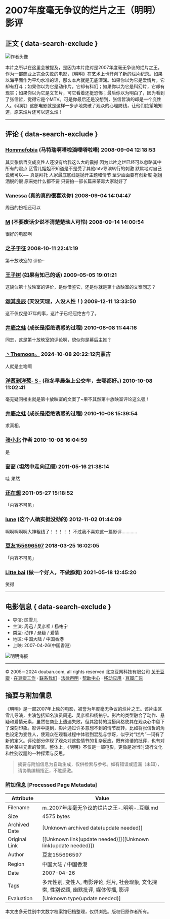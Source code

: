 # 2007年度毫无争议的烂片之王（明明）影评

## 正文 { data-search-exclude }


![作者头像](https://img1.doubanio.com/icon/u2279829-8.jpg)

本片之所以在这里会被提及，是因为本片绝对是2007年度毫无争议的烂片之王。作为一部商业上完全失败的电影，《明明》在艺术上也开创了新的烂片纪录。如果以海平面作为平均水准的话，那么本片就是无底深渊。如果你以为它是爱情片，它却有打斗；如果你以为它是动作片，它却有科幻；如果你以为它是科幻片，它却有现实；如果你以为它是文艺片，可它看着还挺恐怖；最后你以为明白了，因为看到了张信哲，觉得它是个MTV。可是你最后还是没想到，张信哲演的却是一个变性人。《明明》这部电影就是这样一步步地突破了观众的心理防线，让他们绝望地知道，原来烂片还可以这么烂！

---

## 评论 { data-search-exclude }

### [Hommefobia](https://www.douban.com/people/2505565 "Hommefobia") (马特瑞啊嗒啦滴哩嗒啦嗒) 2008-09-04 12:18:53
其实张信哲变成变性人还没有给我这么大的震撼 因为此片之烂已经可以忽略其中所有的震点 区雪儿姐姐不知道是不是受了其他mtv导演转行的刺激 默默地对自己说我可以~~ 真是拜托 人家最底底线是抛开主题和情节 至少画面要有创新度 姐姐洒脱的很 原来她什么都不要 只要拍一部长篇来荼毒大家就好了

### [Vanessa](https://www.douban.com/people/2810437/ "Vanessa") (真的真的很喜欢你) 2008-09-04 14:04:47
周迅的扮相还可以

### [M](https://www.douban.com/people/2910489 "M") (不要废话少说不清楚楚动人可怜) 2008-09-14 14:00:54
很好的电影啊

### [之子于征](https://www.douban.com/people/1441540 "之子于征") 2008-10-11 22:41:19
第十放映室的 评价··

### [王子树](https://www.douban.com/people/3968921 "王子树") (如果有知己的话) 2009-05-05 19:01:21
这貌似第十放映室的评价，是你借鉴它，还是你就是第十放映室的文案同志？

### [颂其良辰](https://www.douban.com/people/28488008 "颂其良辰") (天没天理，人没人性！) 2009-12-11 13:33:50
这不仅仅是07年的事，这片子已经冠绝古今了。

### [井底之蛙](https://www.douban.com/people/42195578 "井底之蛙") (成长是拒绝诱惑的过程) 2010-08-08 11:44:16
同志，这是第十放映室的评论啊，貌似你是幕后主推？

### [丶Themoon。](https://www.douban.com/people/194693096/ "丶Themoon。") 2024-10-08 20:22:12内蒙古
人就是主笔啊

### [洋葱剥洋葱-Ｓ-](https://www.douban.com/people/2786462 "洋葱剥洋葱-Ｓ-") (秋冬早晨坐上公交车，去哪都好。) 2010-10-08 11:02:41
毫无疑问楼主就是第十放映室的文案了~果不其然第十放映室评论这么强！

### [井底之蛙](https://www.douban.com/people/42195578 "井底之蛙") (成长是拒绝诱惑的过程) 2010-10-08 15:39:54
求真相。

### [张小北](https://www.douban.com/people/2279829 "张小北") 作者 2010-10-08 16:04:59
是

### [奤奤](https://www.douban.com/people/40465591 "奤奤") (坦然中走向辽阔) 2011-05-16 21:38:14
哇 果然

### [还在想](https://www.douban.com/people/51187639/ "还在想") 2011-05-27 15:18:52
「内容不可见」

### [lune](https://www.douban.com/people/62159923/ "lune") (这个人确实挺没劲的) 2012-11-02 01:44:09
啊啊啊啊啊大神粗线了！！！！！ 不过我不喜欢这一篇影评…………

### [豆友155696597](https://www.douban.com/people/155696597/ "豆友155696597") 2018-03-25 16:02:05
「内容不可见」

### [Litte bai](https://www.douban.com/people/158133392/ "Litte bai") (做一个好人，不做舔狗) 2021-05-18 12:45:20
笑得

---

## 电影信息 { data-search-exclude }

- 导演: 区雪儿
- 主演: 周迅 / 吴彦祖 / 杨祐宁
- 类型: 动作 / 悬疑 / 爱情
- 地区: 中国大陆 / 中国香港
- 上映: 2007-04-26(中国香港)

![明明海报](https://img9.doubanio.com/view/photo/s_ratio_poster/public/p2456330706.webp)

---

© 2005－2024 douban.com, all rights reserved 北京豆网科技有限公司 [关于豆瓣](https://www.douban.com/about) · [在豆瓣工作](https://www.douban.com/jobs) · [联系我们](https://www.douban.com/about?topic=contactus) · [法律声明](https://www.douban.com/about/legal) · [帮助中心](https://help.douban.com/?app=movie) · [移动应用](https://www.douban.com/doubanapp/) · [豆瓣广告](https://www.douban.com/partner/)
<!-- tcd_original_link https://m.douban.com/movie/review/1488230/ -->


## 摘要与附加信息

<!-- tcd_abstract -->
《明明》是一部2007年上映的电影，被誉为年度毫无争议的烂片之王。该片由区雪儿导演，主演包括知名演员周迅、吴彦祖和杨祐宁。影片的类型融合了动作、悬疑和爱情元素，虽然在商业上遭遇失败，但其独特的混搭风格使其在观众心中留下了深刻印象。影评中提到，影片通过许多意想不到的情节反转，比如将张信哲的角色设定为变性人，使观众在观看过程中体验到混乱与惊讶，似乎对“烂片”一词有了新的定义。评论部分体现了观众对这些情节的复杂反应，既有诙谐的批评，也有对影片某些元素的赞赏。整体上，《明明》不仅是一部电影，更像是对当时流行文化和性别议题的一种探索与反思。
<!-- tcd_abstract_end -->

> 摘要与附加信息为自动生成，仅供检索与参考。如有错误或遗漏（未知），请协助编辑指正，不胜感激。

### 附加信息 [Processed Page Metadata]

| Attribute       | Value                                  |
|-----------------|----------------------------------------|
| Filename        | m_2007年度毫无争议的烂片之王-_明明-_豆瓣.md                             |
| Size            | 4575 bytes                           |
| Archived Date   | [Unknown archived date(update needed)]                             |
| Original Link   | [[Unknown link(update needed)]]([Unknown link(update needed)])                       |
| Author          | 豆友155696597                               |
| Region          | 中国大陆 / 中国香港                               |
| Date            | 2007-04-26                                 |
| Tags            | 多元性别, 变性人, 电影评论, 烂片, 社会现象, 文化探索, 性别议题, 幽默批评, 媒体传播, 影评                                 |
| Evaluation            | [Unknown type(update needed)]                                 |
<!-- tcd_table_end -->

本文由多元性别中文数字档案馆归档整理，仅供浏览。版权归原作者所有。
